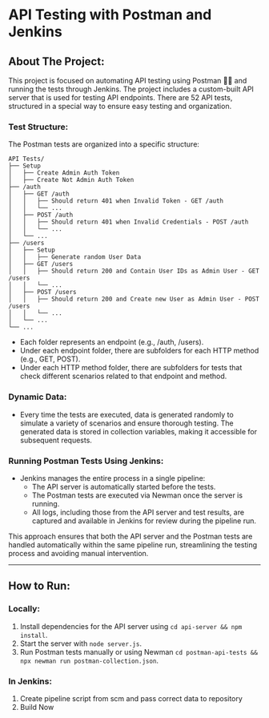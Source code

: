 # API Testing with Postman and Jenkins

## About The Project:
This project is focused on automating API testing using Postman 👩‍🚀 and running the tests through Jenkins. The project includes a custom-built API server that is used for testing API endpoints. There are 52 API tests, structured in a special way to ensure easy testing and organization.

### Test Structure:
The Postman tests are organized into a specific structure:
```
API Tests/
├── Setup
│   ├── Create Admin Auth Token
│   ├── Create Not Admin Auth Token
├── /auth
│   ├── GET /auth
│   │   ├── Should return 401 when Invalid Token - GET /auth
│   │   └── ...
│   ├── POST /auth
│   │   ├── Should return 401 when Invalid Credentials - POST /auth
│   │   └── ...
│   └── ...
├── /users
│   ├── Setup
│   │   ├── Generate random User Data
│   ├── GET /users
│   │   ├── Should return 200 and Contain User IDs as Admin User - GET /users
│   │   └── ...
│   ├── POST /users
│   │   ├── Should return 200 and Create new User as Admin User - POST /users
│   │   └── ...
│   └── ...
└── ...
```
- Each folder represents an endpoint (e.g., /auth, /users).
- Under each endpoint folder, there are subfolders for each HTTP method (e.g., GET, POST).
- Under each HTTP method folder, there are subfolders for tests that check different scenarios related to that endpoint and method.

### Dynamic Data:
- Every time the tests are executed, data is generated randomly to simulate a variety of scenarios and ensure thorough testing. The generated data is stored in collection variables, making it accessible for subsequent requests.

### Running Postman Tests Using Jenkins:
- Jenkins manages the entire process in a single pipeline:
     - The API server is automatically started before the tests.
     - The Postman tests are executed via Newman once the server is running.
     - All logs, including those from the API server and test results, are captured and available in Jenkins for review during the pipeline run.

This approach ensures that both the API server and the Postman tests are handled automatically within the same pipeline run, streamlining the testing process and avoiding manual intervention.

---

## How to Run:
### Locally:
1. Install dependencies for the API server using `cd api-server && npm install`.
2. Start the server with `node server.js`.
3. Run Postman tests manually or using Newman `cd postman-api-tests && npx newman run postman-collection.json`.

### In Jenkins:
1. Create pipeline script from scm and pass correct data to repository
2. Build Now
